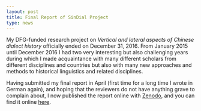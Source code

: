 ```yaml
---
layout: post
title: Final Report of SinDial Project 
type: news
---
```


My DFG-funded research project on *Vertical and lateral aspects of Chinese dialect history* officially ended on December 31, 2016. From January 2015 until December 2016 I had two very interesting but also challenging years during which I made acquaintance with many different scholars from different disciplines and countries but also with many new approaches and methods to historical linguistics and related disciplines. 
 
Having submitted my final report in April (first time for a long time I wrote in German again), and hoping that the reviewers do not have anything grave to complain about, I now published the report online with [Zenodo](http://zenodo.org), and you can find it online [here](https://doi.org/10.5281/zenodo.581413).
